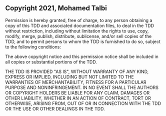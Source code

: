 ## Copyright 2021, Mohamed Talbi

Permission is hereby granted, free of charge, to any person obtaining a copy of this TDD and associated documentation files, to deal in the TDD without restriction, including without limitation the rights to use, copy, modify, merge, publish, distribute, sublicense, and/or sell copies of the TDD, and to permit persons to whom the TDD is furnished to do so, subject to the following conditions:

The above copyright notice and this permission notice shall be included in all copies or substantial portions of the TDD.

THE TDD IS PROVIDED "AS IS", WITHOUT WARRANTY OF ANY KIND, EXPRESS OR IMPLIED, INCLUDING BUT NOT LIMITED TO THE WARRANTIES OF MERCHANTABILITY, FITNESS FOR A PARTICULAR PURPOSE AND NONINFRINGEMENT. IN NO EVENT SHALL THE AUTHORS OR COPYRIGHT HOLDERS BE LIABLE FOR ANY CLAIM, DAMAGES OR OTHER LIABILITY, WHETHER IN AN ACTION OF CONTRACT, TORT OR OTHERWISE, ARISING FROM, OUT OF OR IN CONNECTION WITH THE TDD OR THE USE OR OTHER DEALINGS IN THE TDD.
